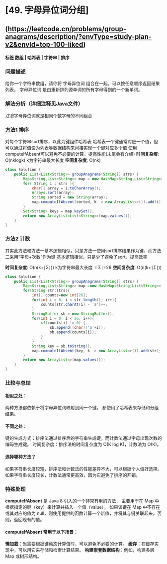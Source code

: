 # [49. 字母异位词分组] 
## (https://leetcode.cn/problems/group-anagrams/description/?envType=study-plan-v2&envId=top-100-liked)

#### **标签** 数组 |  哈希表 | 字符串 | 排序


### 问题描述
给你一个字符串数组，请你将 字母异位词 组合在一起。可以按任意顺序返回结果列表。
字母异位词 是由重新排列源单词的所有字母得到的一个新单词。


### 解法分析（详细注释见Java文件）
*注意*字母异位词就是相同个数字母的不同组合
### 方法1 排序

对每个字符串sort排序，以此为键组件哈希表
哈希表一个键通常对应一个值，但可以通过将值设为列表等数据结构来间接实现一个键对应多个值
使用computeIfAbsent可以避免不必要的计算，提高性能(末尾会有介绍)
**时间复杂度**: O(nklogk) k为字符串最大长度
**空间复杂度**: O(nk)
```java
class Solution {
    public List<List<String>> groupAnagrams(String[] strs) {
        Map<String,List<String>> map = new HashMap<String,List<String>>();
        for( String i : strs ){
            char[] array = i.toCharArray();
            Arrays.sort(array);
            String sorted = new String(array);
            map.computeIfAbsent(sorted, k -> new ArrayList<>()).add(i);
        }
        Set<String> keys = map.keySet();
        return new ArrayList<List<String>>(map.values());
    }
}
```

### 方法2 计数

其实此方法和方法一基本逻辑相似，只是方法一使用sort排序结果作为键，而方法二采用“字母+次数”作为键
基本逻辑相似，只是少了避免了sort，提高效率

**时间复杂度**: O(n(k+∣Σ∣)) k为字符串最大长度  ∣Σ∣=26
**空间复杂度**: O(n(k+∣Σ∣)) 
```java
class Solution {
    public List<List<String>> groupAnagrams(String[] strs) {
        Map<String,List<String>> map =new HashMap<String,List<String>>();
        for(String str:strs){
            int[] counts=new int[26];
            for(int i = 0; i < str.length(); i++){
                counts[str.charAt(i) - 'a']++;
            }
            StringBuffer sb = new StringBuffer();
            for(int i = 0; i < 26; i++){
                if(counts[i] != 0) {
                    sb.append((char)('a'+i));
                    sb.append(counts[i]);
                }
            }
            String key = sb.toString();
            map.computeIfAbsent(key, k -> new ArrayList<>()).add(str);
        }
        return new ArrayList<>(map.values());
    }
}
```
### 比较与总结
#### 相似之处：
两种方法都依赖于将字母异位词映射到同一个键。
都使用了哈希表来存储和分组结果。
#### 不同之处：
键的生成方式：排序法通过排序后的字符串生成键，而计数法通过字母出现次数的编码生成键。
时间复杂度：排序法的时间复杂度为 O(K log K)，计数法为 O(K)。
#### 选择哪种方法？
如果字符串长度较短，排序法和计数法的性能差异不大，可以根据个人偏好选择。
如果字符串长度较长，计数法通常更高效，因为它避免了排序的开销。


### 特殊处理

**computeIfAbsent** 是 Java 8 引入的一个非常有用的方法，
主要用于在 Map 中根据指定的键（key）来计算并插入一个值（value）。
如果该键在 Map 中不存在或其对应的值为 null，则使用提供的函数计算一个新值，并将其与键关联起来。否则，返回现有的值。

#### computeIfAbsent 常用于以下场景：
**懒加载**：当需要根据键动态计算值时，可以避免不必要的计算。
**缓存**：在缓存实现中，可以用它来存储和检索计算结果。
**构建嵌套数据结构**：例如，构建多层 Map 或树形结构。